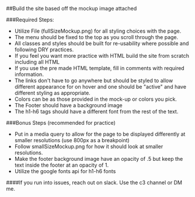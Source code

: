 ##Build the site based off the mockup image attached 

###Required Steps:
 * Utilize File (fullSizeMockup.png) for all styling choices with the page.
 * The menu should be fixed to the top as you scroll through the page.
 * All classes and styles should be built for re-usability where possible and following DRY practices.
 * If you feel you want more practice with HTML build the site from scratch including all HTML
 * If you use the pre made HTML template, fill in comments with required information.
 * The links don't have to go anywhere but should be styled to allow different appearance for on hover and one should be "active" and have different styling as appropriate.
 * Colors can be as those provided in the mock-up or colors you pick.
 * The Footer should have a background image
 * The h1-h6 tags should have a different font from the rest of the text.
 
 
 ###Bonus Steps (recommended for practice)
 * Put in a media query to allow for the page to be displayed differently at smaller resolutions (use 800px as a breakpoint)
 * Follow smallSizeMockup.png for how it should look at smaller resolutions.
 * Make the footer background image have an opacity of .5 but keep the text inside the footer at an opacity of 1.
 * Utilize the google fonts api for h1-h6 fonts
 
 
 ####If you run into issues, reach out on slack. Use the c3 channel or DM me.
